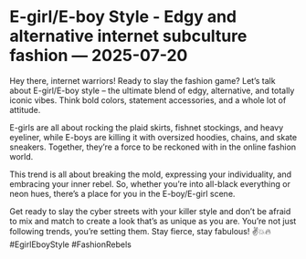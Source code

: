 # E-girl/E-boy Style - Edgy and alternative internet subculture fashion — 2025-07-20

Hey there, internet warriors! Ready to slay the fashion game? Let’s talk about E-girl/E-boy style – the ultimate blend of edgy, alternative, and totally iconic vibes. Think bold colors, statement accessories, and a whole lot of attitude.

E-girls are all about rocking the plaid skirts, fishnet stockings, and heavy eyeliner, while E-boys are killing it with oversized hoodies, chains, and skate sneakers. Together, they’re a force to be reckoned with in the online fashion world.

This trend is all about breaking the mold, expressing your individuality, and embracing your inner rebel. So, whether you’re into all-black everything or neon hues, there’s a place for you in the E-boy/E-girl scene.

Get ready to slay the cyber streets with your killer style and don’t be afraid to mix and match to create a look that’s as unique as you are. You’re not just following trends, you’re setting them. Stay fierce, stay fabulous! ✌️💥🔥 #EgirlEboyStyle #FashionRebels